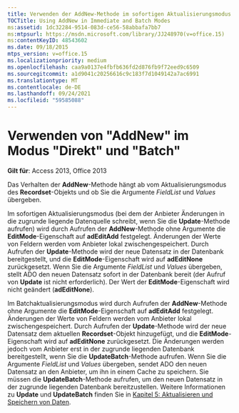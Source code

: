 ```yaml
---
title: Verwenden der AddNew-Methode im sofortigen Aktualisierungsmodus und im Batchmodus
TOCTitle: Using AddNew in Immediate and Batch Modes
ms:assetid: 1dc32284-9514-083d-ce56-58abbafa7bb7
ms:mtpsurl: https://msdn.microsoft.com/library/JJ248970(v=office.15)
ms:contentKeyID: 48543602
ms.date: 09/18/2015
mtps_version: v=office.15
ms.localizationpriority: medium
ms.openlocfilehash: caa9a0137e4fbfb636fd2d876fb9f72eed9c6509
ms.sourcegitcommit: a1d9041c20256616c9c183f7d1049142a7ac6991
ms.translationtype: MT
ms.contentlocale: de-DE
ms.lasthandoff: 09/24/2021
ms.locfileid: "59585088"
---
```

# <a name="using-addnew-in-immediate-and-batch-modes"></a>Verwenden von "AddNew" im Modus "Direkt" und "Batch"


**Gilt für**: Access 2013, Office 2013

Das Verhalten der **AddNew**-Methode hängt ab vom Aktualisierungsmodus des **Recordset**-Objekts und ob Sie die Argumente *FieldList* und *Values* übergeben.

Im sofortigen Aktualisierungsmodus (bei dem der Anbieter Änderungen in die zugrunde liegende Datenquelle schreibt, wenn Sie die **Update**-Methode aufrufen) wird durch Aufrufen der **AddNew**-Methode ohne Argumente die **EditMode**-Eigenschaft auf **adEditAdd** festgelegt. Änderungen der Werte von Feldern werden vom Anbieter lokal zwischengespeichert. Durch Aufrufen der **Update**-Methode wird der neue Datensatz in der Datenbank bereitgestellt, und die **EditMode**-Eigenschaft wird auf **adEditNone** zurückgesetzt. Wenn Sie die Argumente *FieldList* und *Values* übergeben, stellt ADO den neuen Datensatz sofort in der Datenbank bereit (der Aufruf von **Update** ist nicht erforderlich). Der Wert der **EditMode**-Eigenschaft wird nicht geändert (**adEditNone**).

Im Batchaktualisierungsmodus wird durch Aufrufen der **AddNew**-Methode ohne Argumente die **EditMode**-Eigenschaft auf **adEditAdd** festgelegt. Änderungen der Werte von Feldern werden vom Anbieter lokal zwischengespeichert. Durch Aufrufen der **Update**-Methode wird der neue Datensatz dem aktuellen **Recordset**-Objekt hinzugefügt, und die **EditMode**-Eigenschaft wird auf **adEditNone** zurückgesetzt. Die Änderungen werden jedoch vom Anbieter erst in der zugrunde liegenden Datenbank bereitgestellt, wenn Sie die **UpdateBatch**-Methode aufrufen. Wenn Sie die Argumente *FieldList* und *Values* übergeben, sendet ADO den neuen Datensatz an den Anbieter, um ihn in einem Cache zu speichern. Sie müssen die **UpdateBatch**-Methode aufrufen, um den neuen Datensatz in der zugrunde liegenden Datenbank bereitzustellen. Weitere Informationen zu **Update** und **UpdateBatch** finden Sie in [Kapitel 5: Aktualisieren und Speichern von Daten](chapter-5-updating-and-persisting-data.md).

